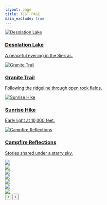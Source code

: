 ```yaml
---
layout: page
title: TEST PAGE 
main_exclude: true
---
```


<div class="photo-grid">
  <a href="/blog/post1" class="photo-tile">
    <img src="/assets/images/pic04.jpg" alt="Desolation Lake">
    <h3>Desolation Lake</h3>
    <p>A peaceful evening in the Sierras.</p>
  </a>
  
  <a href="/blog/post2" class="photo-tile">
    <img src="/assets/images/pic01.jpg" alt="Granite Trail">
    <h3>Granite Trail</h3>
    <p>Following the ridgeline through open rock fields.</p>
  </a>

  <a href="/blog/post3" class="photo-tile">
    <img src="/assets/images/pic02.jpg" alt="Sunrise Hike">
    <h3>Sunrise Hike</h3>
    <p>Early light at 10,000 feet.</p>
  </a>

  <a href="/blog/post4" class="photo-tile">
    <img src="/assets/images/pic03.jpg" alt="Campfire Reflections">
    <h3>Campfire Reflections</h3>
    <p>Stories shared under a starry sky.</p>
  </a>
</div>


<div class="photo-carousel" id="carousel1">
      <div class="carousel-track">
        <div class="photo-slide">
          <img src="/assets/images/2025-backpacking/2025-05-Yosemite-LYV/LYV-5.jpg">
        </div>
        <div class="photo-slide">
          <img src="/assets/images/2025-backpacking/2025-05-Yosemite-LYV/LYV-3.jpg">
        </div>
        <div class="photo-slide">
          <img src="/assets/images/2025-backpacking/2025-05-Yosemite-LYV/LYV-2.jpg">
        </div>
        <div class="photo-slide">
          <img src="/assets/images/2025-backpacking/2025-05-Yosemite-LYV/LYV-4.jpeg">
        </div>
        <div class="photo-slide">
          <img src="/assets/images/2025-backpacking/2025-05-Yosemite-LYV/LYV-1.jpg">
        </div>
        <div class="photo-slide">
          <img src="/assets/images/2025-backpacking/2025-05-Yosemite-LYV/LYV-6.jpg">
        </div>
        <div class="photo-slide">
          <img src="/assets/images/2025-backpacking/2025-05-Yosemite-LYV/LYV-7.jpg">
        </div>
      </div>
        <button class="carousel-button left" onclick="moveSlide(-1, this)">‹</button>
        <button class="carousel-button right" onclick="moveSlide(1, this)">›</button>
    </div>
